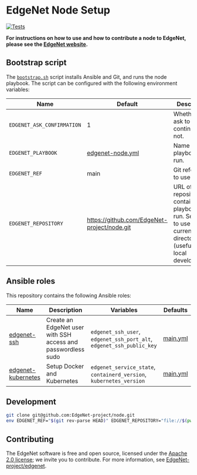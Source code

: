 # EdgeNet Node Setup

[![Tests](https://github.com/EdgeNet-project/node/actions/workflows/tests.yml/badge.svg)](https://github.com/EdgeNet-project/node/actions/workflows/tests.yml)

**For instructions on how to use and how to contribute a node to EdgeNet, please see the [EdgeNet website](https://edgenet-project.github.io/).**

## Bootstrap script

The [`bootstrap.sh`](/bootstrap.sh) script installs Ansible and Git, and runs the node playbook.
The script can be configured with the following environment variables:

Name | Default | Description
-----|---------|------------
`EDGENET_ASK_CONFIRMATION` | 1 | Whether to ask to continue or not.
`EDGENET_PLAYBOOK` | [edgenet-node.yml](edgenet-node.yml) | Name of the playbook to run.
`EDGENET_REF` | main | Git reference to use.
`EDGENET_REPOSITORY` |  https://github.com/EdgeNet-project/node.git | URL of the Git repository containing the playbook to run. Set to `.` to use the current directory (useful for local development).

## Ansible roles

This repository contains the following Ansible roles:

Name | Description | Variables | Defaults
-----|-------------|-----------|---------
[edgenet-ssh](/roles/edgenet-ssh) | Create an EdgeNet user with SSH access and passwordless sudo | `edgenet_ssh_user`, `edgenet_ssh_port_alt`, `edgenet_ssh_public_key` | [main.yml](/roles/edgenet.ssh/defaults/main.yml)
[edgenet-kubernetes](/roles/edgenet-kubernetes) | Setup Docker and Kubernetes | `edgenet_service_state`, `containerd_version`, `kubernetes_version` | [main.yml](/roles/edgenet-kubernetes/defaults/main.yml)

## Development

```bash
git clone git@github.com:EdgeNet-project/node.git
env EDGENET_REF="$(git rev-parse HEAD)" EDGENET_REPOSITORY="file://$(pwd)" ./bootstrap.sh
```

## Contributing

The EdgeNet software is free and open source, licensed under the [Apache 2.0 license](https://www.apache.org/licenses/LICENSE-2.0); we invite you to contribute.
For more information, see [EdgeNet-project/edgenet](https://github.com/EdgeNet-project/edgenet#contributing).
